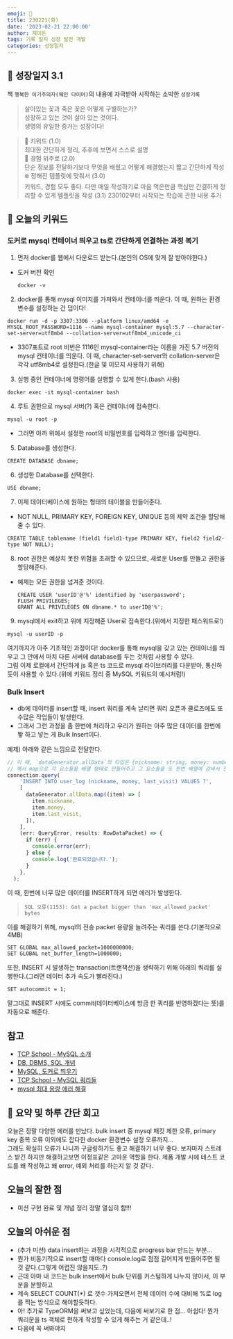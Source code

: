 ```yaml
---
emoji: 🌱
title: 230221(화)
date: '2023-02-21 22:00:00'
author: 제이든
tags: 기록 일지 성장 발전 개발
categories: 성장일지
---
```


## 🎄 성장일지 3.1

책 `행복한 이기주의자(웨인 다이어)`의 내용에 자극받아 시작하는 소박한 `성장기록`

> 살아있는 꽃과 죽은 꽃은 어떻게 구별하는가?<br/>
> 성장하고 있는 것이 살아 있는 것이다.<br/>
> 생명의 유일한 증거는 성장이다!

> 🌳 키워드 (1.0)<br/>
> 최대한 간단하게 정리, 추후에 보면서 스스로 설명<br/>
> 🍉 경험 위주로 (2.0)<br/>
> 단순 정보를 전달하기보다 무엇을 배웠고 어떻게 해결했는지 짧고 간단하게 작성<br/>
> ❄️ 정해진 템플릿에 맞춰서 (3.0)<br/>
> 키워드, 경험 모두 좋다. 다만 매일 작성하기로 마음 먹은만큼 핵심만 간결하게 정리할 수 있게 템플릿을 작성
> (3.1) 230102부터 시작되는 학습에 관한 내용 추가

## 🔑 오늘의 키워드

### 도커로 mysql 컨테이너 띄우고 ts로 간단하게 연결하는 과정 복기

1. 먼저 docker를 웹에서 다운로드 받는다.(본인의 OS에 맞게 잘 받아야한다.)

  - 도커 버전 확인

    ```shell
    docker -v
    ```

2. docker를 통해 mysql 이미지를 가져와서 컨테이너를 띄운다. 이 때, 원하는 환경변수를 설정하는 건 덤이다!

  ```shell
  docker run -d -p 3307:3306 --platform linux/amd64 -e MYSQL_ROOT_PASSWORD=1116 --name mysql-container mysql:5.7 --character-set-server=utf8mb4 --collation-server=utf8mb4_unicode_ci
  ```

- 3307포트로 root 비번은 1116인 mysql-container라는 이름을 가진 5.7 버전의 mysql 컨테이너를 띄운다. 이 때, character-set-server와 collation-server은 각각 utf8mb4로 설정한다.(한글 및 이모지 사용하기 위해)

3. 실행 중인 컨테이너에 명령어를 실행할 수 있게 한다.(bash 사용)

  ```shell
  docker exec -it mysql-container bash
  ```

4. 루트 권한으로 mysql 서버(?) 혹은 컨테이너에 접속한다.

  ```shell
  mysql -u root -p
  ```

- 그러면 아까 위에서 설정한 root의 비밀번호를 입력하고 엔터를 입력한다.

5. Database를 생성한다.

  ```db
  CREATE DATABASE dbname;
  ```

6. 생성한 Database를 선택한다.

  ```db
  USE dbname; 
  ```

7. 이제 데이터베이스에 원하는 형태의 테이블을 만들어준다.

  - NOT NULL, PRIMARY KEY, FOREIGN KEY, UNIQUE 등의 제약 조건을 할당해줄 수 있다.

  ```db
  CREATE TABLE tablename (field1 field1-type PRIMARY KEY, field2 field2-type NOT NULL);
  ```

8. root 권한은 예상치 못한 위험을 초래할 수 있으므로, 새로운 User를 만들고 권한을 할당해준다.

- 예제는 모든 권한을 넘겨준 것이다.

  ```db
  CREATE USER 'userID'@'%' identified by 'userpassword';
  FLUSH PRIVILEGES;
  GRANT ALL PRIVILEGES ON dbname.* to userID@'%';
  ```

9. mysql에서 exit하고 위에 지정해준 User로 접속한다.(위에서 지정한 패스워드로!)

```shell
mysql -u userID -p
```

여기까지가 아주 기초적인 과정이다! docker를 통해 mysql을 갖고 있는 컨테이너를 띄우고 그 안에서 마치 다른 서버에 database를 두는 것처럼 사용할 수 있다.<br/>
그럼 이제 로컬에서 간단하게 js 혹은 ts 코드로 mysql 라이브러리를 다운받아, 통신하듯이 사용할 수 있다.(위에 키워드 정리 중 MySQL 키워드의 예시처럼!)

### Bulk Insert

- db에 데이터를 insert할 때, insert 쿼리를 계속 날리면 쿼리 오픈과 클로즈에도 또 수많은 작업들이 발생한다.
- 그래서 그런 과정을 좀 한번에 처리하고 우리가 원하는 아주 많은 데이터를 한번에 뙇 하고 넣는 게 Bulk Insert이다.

예제) 아래와 같은 느낌으로 전달한다.

```ts
// 이 때, `dataGenerator.allData`의 타입은 {nickname: string, money: number, last_visit: Date}[] 형태이다.
// 해서 map으로 각 요소들을 배열 형태로 만들어주고 그 요소들을 또 한번 배열에 감싸서 전달해야한다.
connection.query(
    'INSERT INTO user_log (nickname, money, last_visit) VALUES ?',
    [
      dataGenerator.allData.map((item) => [
        item.nickname,
        item.money,
        item.last_visit,
      ]),
    ],
    (err: QueryError, results: RowDataPacket) => {
      if (err) {
        console.error(err);
      } else {
        console.log('완료되었습니다.');
      }
    },
  );
```

이 때, 한번에 너무 많은 데이터를 INSERT하게 되면 에러가 발생한다.

> `SQL 오류(1153): Got a packet bigger than 'max_allowed_packet' bytes`

이를 해결하기 위해, mysql의 전송 packet 용량을 늘려주는 쿼리를 쓴다.(기본적으로 4MB)

```db
SET GLOBAL max_allowed_packet=1000000000;
SET GLOBAL net_buffer_length=1000000;
```

또한, INSERT 시 발생하는 transaction(트랜잭션)을 생략하기 위해 아래의 쿼리를 실행한다.(그러면 데이터 추가 속도가 빨라진다.)

```db
SET autocommit = 1;
```

말그대로 INSERT 시에도 commit(데이터베이스에 방금 한 쿼리를 반영하겠다는 뜻)를 자동으로 해준다.

## 참고

- [TCP School - MySQL 소개](http://www.tcpschool.com/mysql/mysql_intro_intro)
- [DB, DBMS, SQL 개념](https://hongong.hanbit.co.kr/%EB%8D%B0%EC%9D%B4%ED%84%B0%EB%B2%A0%EC%9D%B4%EC%8A%A4-%EC%9D%B4%ED%95%B4%ED%95%98%EA%B8%B0-databasedb-dbms-sql%EC%9D%98-%EA%B0%9C%EB%85%90/)
- [MySQL, 도커로 띄우기](https://developerbee.tistory.com/236)
- [TCP School - MySQL 쿼리들](http://www.tcpschool.com/mysql/mysql_basic_create)
- [mysql 최대 용량 에러 해결](https://asufi.tistory.com/entry/SQL-%EC%98%A4%EB%A5%981153-Got-a-packet-bigger-than-maxallowedpacket-bytes)

## 📝 요약 및 하루 간단 회고

오늘은 정말 다양한 에러를 만났다. bulk insert 중 mysql 패킷 제한 오류, primary key 중복 오류 이외에도 잡다한 docker 환경변수 설정 오류까지...<br/>
그래도 확실히 오류가 나니까 구글링하기도 좋고 해결하기 너무 좋다. 보자마자 스트레스 받긴 하지만 해결하고보면 이정표같은 고마운 역할을 한다. 제품 개발 시에
테스트 코드를 왜 작성하고 왜 error, 예외 처리를 하는지 알 것 같다.

## 오늘의 잘한 점

- 미션 구현 완료 및 개념 정리 정말 열심히 함!!!

## 오늘의 아쉬운 점

- (추가 미션) data insert하는 과정을 시각적으로 progress bar 만드는 부분...
- 뭔가 비동기적으로 insert할 때마다 console.log로 점점 길어지게 만들어주면 될 것 같다.(그렇게 어렵진 않을지도..?)
- 근데 아마 내 코드는 bulk insert에서 bulk 단위를 커스텀하게 나누지 않아서, 이 부분을 분할하고
- 계속 SELECT COUNT(*) 로 갯수 가져오면서 전체 데이터 수에 대비해 %로 log를 찍는 방식으로 해야할듯하다.
- 아! 추가로 TypeORM을 써보고 싶었는데, 다음에 써보기로 한 점... 아쉽다! 뭔가 쿼리문을 ts 객체로 편하게 작성할 수 있게 해주는 거 같은데..!
- 다음에 꼭 써봐야지

```toc

```
